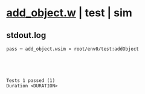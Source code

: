 # [add_object.w](../../../../../../examples/tests/sdk_tests/bucket/add_object.w) | test | sim

## stdout.log
```log
pass ─ add_object.wsim » root/env0/test:addObject
 




Tests 1 passed (1) 
Duration <DURATION>

```

